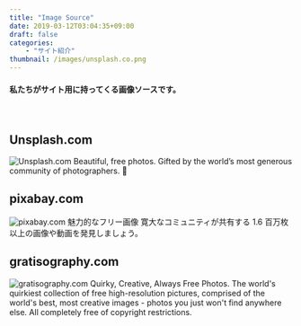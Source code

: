 ```yaml
---
title: "Image Source"
date: 2019-03-12T03:04:35+09:00
draft: false
categories:
    - "サイト紹介"
thumbnail: /images/unsplash.co.png
---
```

#### 私たちがサイト用に持ってくる画像ソースです。　
　　
　　

## Unsplash.com
![Unsplash.com](/images/unsplash.co.png)
Beautiful, free photos.
Gifted by the world’s most generous community of photographers. 🎁

## pixabay.com
![pixabay.com](/images/pixabay.com.png)
魅力的なフリー画像
寛大なコミュニティが共有する 1.6 百万枚以上の画像や動画を発見しましょう。  

## gratisography.com
![gratisography.com](/images/gratisography.com.png)
Quirky, Creative, Always Free Photos.
The world's quirkiest collection of free high-resolution pictures, comprised of the world's best, most creative images - photos you just won't find anywhere else. All completely free of copyright restrictions.  
  
    


